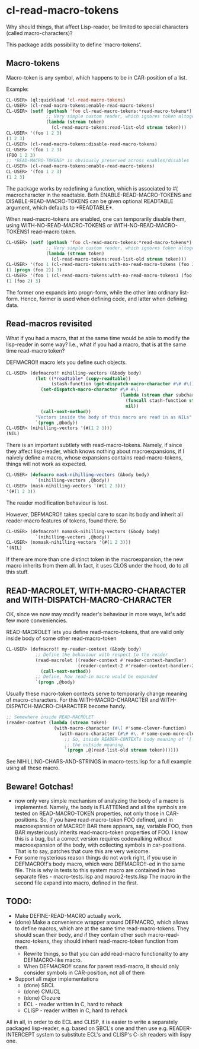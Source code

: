 cl-read-macro-tokens
====================

Why should things, that affect Lisp-reader, be limited to special characters (called macro-characters)?

This package adds possibility to define 'macro-tokens'.

Macro-tokens
------------

Macro-token is any symbol, which happens to be in CAR-position of a list.

Example:
```lisp
CL-USER> (ql:quickload 'cl-read-macro-tokens)
CL-USER> (cl-read-macro-tokens:enable-read-macro-tokens)
CL-USER> (setf (gethash 'foo cl-read-macro-tokens:*read-macro-tokens*)
               ;; Very simple custom reader, which ignores token altogether
               (lambda (stream token)
                 (cl-read-macro-tokens:read-list-old stream token)))
CL-USER> '(foo 1 2 3)
(1 2 3)
CL-USER> (cl-read-macro-tokens:disable-read-macro-tokens)
CL-USER> '(foo 1 2 3)
(FOO 1 2 3)
;; *READ-MACRO-TOKENS* is obviously preserved across enables/disables
CL-USER> (cl-read-macro-tokens:enable-read-macro-tokens)
CL-USER> '(foo 1 2 3)
(1 2 3)
```
The package works by redefining a function, which is associated to #\( macrocharacter in the readtable.
Both ENABLE-READ-MACRO-TOKENS and DISABLE-READ-MACRO-TOKENS can be given optional READTABLE argument,
which defaults to \*READTABLE\*.

When read-macro-tokens are enabled, one can temporarily disable them, using
WITH-NO-READ-MACRO-TOKENS or WITH-NO-READ-MACRO-TOKENS1 read-macro token.

```lisp
CL-USER> (setf (gethash 'foo cl-read-macro-tokens:*read-macro-tokens*)
               ;; Very simple custom reader, which ignores token altogether
               (lambda (stream token)
                 (cl-read-macro-tokens:read-list-old stream token)))
CL-USER> '(foo 1 (cl-read-macro-tokens:with-no-read-macro-tokens (foo 2) 3))
(1 (progn (foo 2)) 3)
CL-USER> '(foo 1 (cl-read-macro-tokens:with-no-read-macro-tokens1 (foo 2) 3))
(1 (foo 2) 3)
```

The former one expands into progn-form, while the other into ordinary list-form.
Hence, former is used when defining code, and latter when defining data.

Read-macros revisited
---------------------

What if you had a macro, that at the same time would be able to modify the lisp-reader in some way?
I.e., what if you had a macro, that is at the same time read-macro token?

DEFMACRO!! macro lets you define such objects.

```lisp
CL-USER> (defmacro!! nihilling-vectors (&body body)
           (let ((*readtable* (copy-readtable))
                 (stash-function (get-dispatch-macro-character #\# #\()))
             (set-dispatch-macro-character #\# #\(
                                           (lambda (stream char subchar)
                                             (funcall stash-function stream char subchar)
                                             nil))
             (call-next-method))
           "Vectors inside the body of this macro are read in as NILs"
           `(progn ,@body))
CL-USER> (nihilling-vectors '(#(1 2 3)))
(NIL)
```

There is an important subtlety with read-macro-tokens. Namely, if since they affect
lisp-reader, which knows nothing about macroexpansions, if I naively define a macro,
whose expansions contains read-macro-tokens, things will not work as expected.

```lisp
CL-USER> (defmacro mask-nihilling-vectors (&body body)
           `(nihilling-vectors ,@body))
CL-USER> (mask-nihilling-vectors '(#(1 2 3)))
'(#(1 2 3))
```

The reader modification behaviour is lost.

However, DEFMACRO!! takes special care to scan its body and inherit all reader-macro
features of tokens, found there. So

```lisp
CL-USER> (defmacro!! nomask-nihilling-vectors (&body body)
           `(nihilling-vectors ,@body))
CL-USER> (nomask-nihilling-vectors '(#(1 2 3)))
'(NIL)
```

If there are more than one distinct token in the macroexpansion, the new macro inherits
from them all. In fact, it uses CLOS under the hood, do to all this stuff.

READ-MACROLET, WITH-MACRO-CHARACTER and WITH-DISPATCH-MACRO-CHARACTER
----------------------------------------------------------------------

OK, since we now may modify reader's behaviour in more ways, let's add few more conveniencies.

READ-MACROLET lets you define read-macro-tokens, that are valid only inside body of
some other read-macro-token

```lisp
CL-USER> (defmacro!! my-reader-context (&body body)
           ;; Define the behaviour with respect to the reader
           (read-macrolet ((reader-context #'reader-context-handler)
                           (reader-context-2 #'reader-context-handler-2))
             (call-next-method))
           ;; Define, how read-in macro would be expanded
           `(progn ,@body)
```

Usually these macro-token contexts serve to temporarily change meaning of macro-characters.
For this WITH-MACRO-CHARACTER and WITH-DISPATCH-MACRO-CHARACTER become handy.

```lisp
;; Somewhere inside READ-MACROLET
(reader-context (lambda (stream token)
                  (with-macro-character (#\[ #'some-clever-function)
                    (with-macro-character (#\# #\. #'some-even-more-clever-function)
                      ;; So, inside READER-CONTEXTs body meaning of '[' and '#.' would be different from
                      ;; the outside meaning.
                      `(progn ,@(read-list-old stream token))))))
```

See NIHILLING-CHARS-AND-STRINGS in macro-tests.lisp for a full example using all these macro.

Beware! Gotchas!
----------------

  - now only very simple mechanism of analyzing the body of a macro is implemented.
    Namely, the body is FLATTENed and all the symbols are tested on READ-MACRO-TOKEN properties,
    not only those in CAR-positions.
    So, if you have read-macro-token FOO defined, and in macroexpansion of
    MACRO!! BAR there appears, say, variable FOO, then BAR mysteriously inherits
    read-macro-token properties of FOO.
    I know this is a bug, but a correct version requires codewalking without macroexpansion of
    the body, with collecting symbols in car-positions.
    That is to say, patches that cure this are very welcome.
  - For some mysterious reason things do not work right, if you use
    in DEFMACRO!!'s body macro, which were DEFMACRO!!-ed in the same file.
    This is why in tests to this system macro are contained in two separate files - macro-tests.lisp
    and macro2-tests.lisp
    The macro in the second file expand into macro, defined in the first.
    

TODO:
-----

  - Make DEFINE-READ-MACRO actually work.
  - (done) Make a convenience wrapper around DEFMACRO, which allows to define macros,
    which are at the same time read-macro-tokens.
    They should scan their body, and if they contain other such macro-read-macro-tokens,
    they should inherit read-macro-token function from them.
    - Rewrite things, so that you can add read-macro functionality to any DEFMACRO-like macro.
    - When DEFMACRO!! scans for parent read-macro, it should only consider symbols in CAR-position, not
      all of them
  - Support all major implementations
    - (done) SBCL
    - (done) CMUCL
    - (done) Clozure
    - ECL - reader written in C, hard to rehack
    - CLISP - reader written in C, hard to rehack

All in all, in order to do ECL and CLISP, it is easier to write a separately packaged lisp-reader,
e.g. based on SBCL's one and then use e.g. READER-INTERCEPT system to substitute ECL's and CLISP's
C-ish readers with lispy one.
